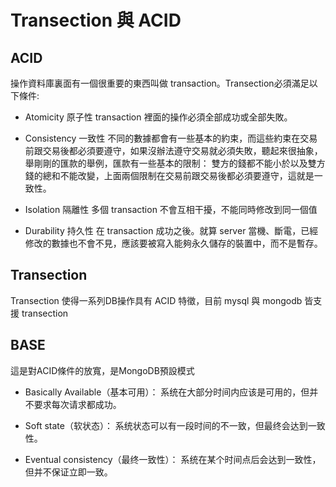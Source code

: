 
# Transection 與 ACID

## ACID

操作資料庫裏面有一個很重要的東西叫做 transaction。Transection必須滿足以下條件:

* Atomicity 原子性
transaction 裡面的操作必須全部成功或全部失敗。

* Consistency 一致性
不同的數據都會有一些基本的約束，而這些約束在交易前跟交易後都必須要遵守，如果沒辦法遵守交易就必須失敗，聽起來很抽象，舉剛剛的匯款的舉例，匯款有一些基本的限制：
雙方的錢都不能小於以及雙方錢的總和不能改變，上面兩個限制在交易前跟交易後都必須要遵守，這就是一致性。

* Isolation 隔離性
多個 transaction 不會互相干擾，不能同時修改到同一個值

* Durability 持久性
在 transaction 成功之後。就算 server 當機、斷電，已經修改的數據也不會不見，應該要被寫入能夠永久儲存的裝置中，而不是暫存。

## Transection

Transection 使得一系列DB操作具有 ACID 特徵，目前 mysql 與 mongodb 皆支援 transection

## BASE

這是對ACID條件的放寬，是MongoDB預設模式

* Basically Available（基本可用）： 系统在大部分时间内应该是可用的，但并不要求每次请求都成功。

+ Soft state（软状态）： 系统状态可以有一段时间的不一致，但最终会达到一致性。

+ Eventual consistency（最终一致性）： 系统在某个时间点后会达到一致性，但并不保证立即一致。